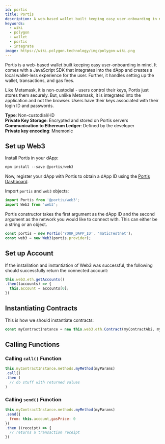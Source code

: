 ```yaml
---
id: portis
title: Portis
description: A web-based wallet built keeping easy user-onboarding in mind.
keywords:
  - wiki
  - polygon
  - wallet
  - portis
  - integrate
image: https://wiki.polygon.technology/img/polygon-wiki.png
---
```


Portis is a web-based wallet built keeping easy user-onboarding in mind. It comes with a JavaScript SDK that integrates into the dApp and creates a local wallet-less experience for the user. Further, it handles setting up the wallet, transactions, and gas fees.

Like Metamask, it is non-custodial - users control their keys, Portis just stores them securely. But, unlike Metamask, it is integrated into the application and not the browser. Users have their keys associated with their login ID and passwords.

**Type**: Non-custodial/HD <br/>
**Private Key Storage**: Encrypted and stored on Portis servers <br/>
**Communication to Ethereum Ledger**: Defined by the developer <br/>
**Private key encoding**: Mnemonic<br/>

## Set up Web3

Install Portis in your dApp:

```js
npm install --save @portis/web3
```

Now, register your dApp with Portis to obtain a dApp ID using the [Portis Dashboard](https://dashboard.portis.io/).

Import `portis` and `web3` objects:

```js
import Portis from '@portis/web3';
import Web3 from 'web3';
```

Portis constructor takes the first argument as the dApp ID and the second argument as the network you would like to connect with. This can either be a string or an object.

```js
const portis = new Portis('YOUR_DAPP_ID', 'maticTestnet');
const web3 = new Web3(portis.provider);
```

## Set up Account

If the installation and instantiation of Web3 was successful, the following should successfully return the connected account:

```js
this.web3.eth.getAccounts()
.then((accounts) => {
  this.account = accounts[0];
})
```

## Instantiating Contracts

This is how we should instantiate contracts:

```js
const myContractInstance = new this.web3.eth.Contract(myContractAbi, myContractAddress)
```

## Calling Functions

### Calling `call()` Function

```js
this.myContractInstance.methods.myMethod(myParams)
.call()
.then (
  // do stuff with returned values
)
```

### Calling `send()` Function
```js
this.myContractInstance.methods.myMethod(myParams)
.send({
  from: this.account,gasPrice: 0
})
.then ((receipt) => {
  // returns a transaction receipt
})
```